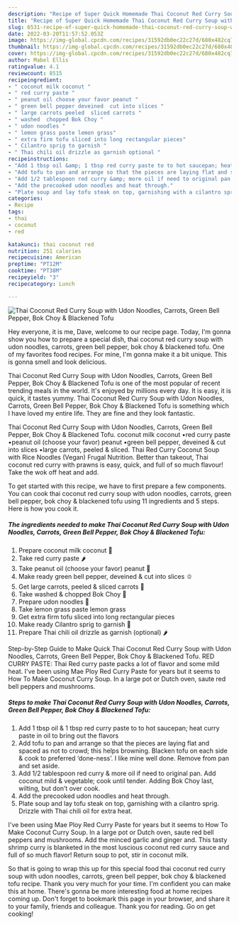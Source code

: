 ```yaml
---
description: "Recipe of Super Quick Homemade Thai Coconut Red Curry Soup with Udon Noodles, Carrots, Green Bell Pepper, Bok Choy &amp;amp; Blackened Tofu"
title: "Recipe of Super Quick Homemade Thai Coconut Red Curry Soup with Udon Noodles, Carrots, Green Bell Pepper, Bok Choy &amp;amp; Blackened Tofu"
slug: 6531-recipe-of-super-quick-homemade-thai-coconut-red-curry-soup-with-udon-noodles-carrots-green-bell-pepper-bok-choy-and-amp-blackened-tofu
date: 2022-03-20T11:57:52.053Z
image: https://img-global.cpcdn.com/recipes/31592db0ec22c27d/680x482cq70/thai-coconut-red-curry-soup-with-udon-noodles-carrots-green-bell-pepper-bok-choy-blackened-tofu-recipe-main-photo.jpg
thumbnail: https://img-global.cpcdn.com/recipes/31592db0ec22c27d/680x482cq70/thai-coconut-red-curry-soup-with-udon-noodles-carrots-green-bell-pepper-bok-choy-blackened-tofu-recipe-main-photo.jpg
cover: https://img-global.cpcdn.com/recipes/31592db0ec22c27d/680x482cq70/thai-coconut-red-curry-soup-with-udon-noodles-carrots-green-bell-pepper-bok-choy-blackened-tofu-recipe-main-photo.jpg
author: Mabel Ellis
ratingvalue: 4.1
reviewcount: 8515
recipeingredient:
- " coconut milk coconut "
- " red curry paste "
- " peanut oil choose your favor peanut "
- " green bell pepper deveined  cut into slices "
- " large carrots peeled  sliced carrots "
- " washed  chopped Bok Choy "
- " udon noodles "
- " lemon grass paste lemon grass"
- " extra firm tofu sliced into long rectangular pieces"
- " Cilantro sprig to garnish "
- " Thai chili oil drizzle as garnish optional "
recipeinstructions:
- "Add 1 tbsp oil &amp; 1 tbsp red curry paste to to hot saucepan; heat curry paste in oil to bring out the flavors"
- "Add tofu to pan and arrange so that the pieces are laying flat and spaced as not to crowd; this helps browning. Blacken tofu on each side &amp; cook to preferred ‘done-ness’. I like mine well done. Remove from pan and set aside."
- "Add 1/2 tablespoon red curry &amp; more oil if need to original pan. Add coconut mild &amp; vegetable; cook until tender. Adding Bok Choy last, wilting, but don’t over cook."
- "Add the precooked udon noodles and heat through."
- "Plate soup and lay tofu steak on top, garnishing with a cilantro sprig. Drizzle with Thai chili oil for extra heat."
categories:
- Recipe
tags:
- thai
- coconut
- red

katakunci: thai coconut red 
nutrition: 251 calories
recipecuisine: American
preptime: "PT12M"
cooktime: "PT38M"
recipeyield: "3"
recipecategory: Lunch

---
```



![Thai Coconut Red Curry Soup with Udon Noodles, Carrots, Green Bell Pepper, Bok Choy &amp; Blackened Tofu](https://img-global.cpcdn.com/recipes/31592db0ec22c27d/680x482cq70/thai-coconut-red-curry-soup-with-udon-noodles-carrots-green-bell-pepper-bok-choy-blackened-tofu-recipe-main-photo.jpg)

Hey everyone, it is me, Dave, welcome to our recipe page. Today, I'm gonna show you how to prepare a special dish, thai coconut red curry soup with udon noodles, carrots, green bell pepper, bok choy &amp; blackened tofu. One of my favorites food recipes. For mine, I'm gonna make it a bit unique. This is gonna smell and look delicious.

Thai Coconut Red Curry Soup with Udon Noodles, Carrots, Green Bell Pepper, Bok Choy &amp; Blackened Tofu is one of the most popular of recent trending meals in the world. It's enjoyed by millions every day. It is easy, it is quick, it tastes yummy. Thai Coconut Red Curry Soup with Udon Noodles, Carrots, Green Bell Pepper, Bok Choy &amp; Blackened Tofu is something which I have loved my entire life. They are fine and they look fantastic.

Thai Coconut Red Curry Soup with Udon Noodles, Carrots, Green Bell Pepper, Bok Choy &amp; Blackened Tofu. coconut milk coconut •red curry paste •peanut oil (choose your favor) peanut •green bell pepper, deveined &amp; cut into slices •large carrots, peeled &amp; sliced. Thai Red Curry Coconut Soup with Rice Noodles (Vegan) Frugal Nutrition. Better than takeout, Thai coconut red curry with prawns is easy, quick, and full of so much flavour! Take the wok off heat and add.


To get started with this recipe, we have to first prepare a few components. You can cook thai coconut red curry soup with udon noodles, carrots, green bell pepper, bok choy &amp; blackened tofu using 11 ingredients and 5 steps. Here is how you cook it.

<!--inarticleads1-->

##### The ingredients needed to make Thai Coconut Red Curry Soup with Udon Noodles, Carrots, Green Bell Pepper, Bok Choy &amp; Blackened Tofu:

1. Prepare  coconut milk coconut 🥥
1. Take  red curry paste 🌶
1. Take  peanut oil (choose your favor) peanut 🥜
1. Make ready  green bell pepper, deveined &amp; cut into slices 🫑
1. Get  large carrots, peeled &amp; sliced carrots 🥕
1. Take  washed &amp; chopped Bok Choy 🥬
1. Prepare  udon noodles 🍜
1. Take  lemon grass paste lemon grass
1. Get  extra firm tofu sliced into long rectangular pieces
1. Make ready  Cilantro sprig to garnish 🌿
1. Prepare  Thai chili oil drizzle as garnish (optional) 🌶


Step-by-Step Guide to Make Quick Thai Coconut Red Curry Soup with Udon Noodles, Carrots, Green Bell Pepper, Bok Choy &amp; Blackened Tofu. RED CURRY PASTE: Thai Red curry paste packs a lot of flavor and some mild heat. I&#39;ve been using Mae Ploy Red Curry Paste for years but it seems to How To Make Coconut Curry Soup. In a large pot or Dutch oven, saute red bell peppers and mushrooms. 

<!--inarticleads2-->

##### Steps to make Thai Coconut Red Curry Soup with Udon Noodles, Carrots, Green Bell Pepper, Bok Choy &amp; Blackened Tofu:

1. Add 1 tbsp oil &amp; 1 tbsp red curry paste to to hot saucepan; heat curry paste in oil to bring out the flavors
1. Add tofu to pan and arrange so that the pieces are laying flat and spaced as not to crowd; this helps browning. Blacken tofu on each side &amp; cook to preferred ‘done-ness’. I like mine well done. Remove from pan and set aside.
1. Add 1/2 tablespoon red curry &amp; more oil if need to original pan. Add coconut mild &amp; vegetable; cook until tender. Adding Bok Choy last, wilting, but don’t over cook.
1. Add the precooked udon noodles and heat through.
1. Plate soup and lay tofu steak on top, garnishing with a cilantro sprig. Drizzle with Thai chili oil for extra heat.


I&#39;ve been using Mae Ploy Red Curry Paste for years but it seems to How To Make Coconut Curry Soup. In a large pot or Dutch oven, saute red bell peppers and mushrooms. Add the minced garlic and ginger and. This tasty shrimp curry is blanketed in the most luscious coconut red curry sauce and full of so much flavor! Return soup to pot, stir in coconut milk. 

So that is going to wrap this up for this special food thai coconut red curry soup with udon noodles, carrots, green bell pepper, bok choy &amp; blackened tofu recipe. Thank you very much for your time. I'm confident you can make this at home. There's gonna be more interesting food at home recipes coming up. Don't forget to bookmark this page in your browser, and share it to your family, friends and colleague. Thank you for reading. Go on get cooking!
